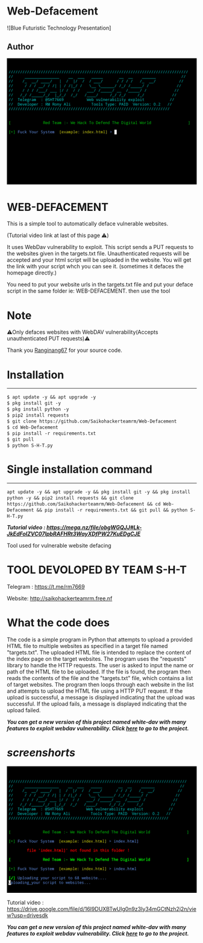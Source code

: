 # Web-Defacement
![Blue Futuristic Technology Presentation]



## Author
 <img src="https://github.com/Saikohackerteamrm/Web-Defacement/blob/main/20250713_232818.jpg" alt="My Image">

#  WEB-DEFACEMENT 
This is a simple tool to automatically deface vulnerable websites.

(Tutorial video link at last of this page ⚠️)

It uses WebDav vulnerability to exploit.
This script sends a PUT requests to the websites given in the targets.txt file. Unauthenticated requests will be accepted and your html script will be uploaded in the website. You will get the link with your script whch you can see it. (sometimes it defaces the homepage directly.)

You need to put your website urls in the targets.txt file and put your deface script in the same folder ie:  WEB-DEFACEMENT. then use the tool


# Note

⚠️Only defaces websites with WebDAV vulnerability(Accepts unauthenticated PUT requests)⚠️

Thank you [Ranginang67](https://github.com/Saikohackerteamrm/Web-Defacement) for your source code.


# Installation
____________________

    $ apt update -y && apt upgrade -y
    $ pkg install git -y
    $ pkg install python -y
    $ pip2 install requests
    $ git clone https://github.com/Saikohackerteamrm/Web-Defacement
    $ cd Web-Defacement
    $ pip install -r requirements.txt
    $ git pull
    $ python S-H-T.py
   
   
# Single installation command
_______________________________________

    apt update -y && apt upgrade -y && pkg install git -y && pkg install python -y && pip2 install requests && git clone https://github.com/Saikohackerteamrm/Web-Defacement && cd Web-Defacement && pip install -r requirements.txt && git pull && python S-H-T.py
  
***Tutorial video : https://mega.nz/file/obgWGQJJ#Lk-JkEdFoIZVC07lpbRAFHRt3WayXDfPW27KuEDgCJE***

Tool used for vulnerable website defacing

# TOOL DEVOLOPED BY TEAM S-H-T 


Telegram : https://t.me/rm7669

Website: http://saikohackerteamrm.free.nf


# What the code does


The code is a simple program in Python that attempts to upload a provided HTML file to multiple websites as specified in a target file named "targets.txt". The uploaded HTML file is intended to replace the content of the index page on the target websites. The program uses the "requests" library to handle the HTTP requests. The user is asked to input the name or path of the HTML file to be uploaded. If the file is found, the program then reads the contents of the file and the "targets.txt" file, which contains a list of target websites. The program then loops through each website in the list and attempts to upload the HTML file using a HTTP PUT request. If the upload is successful, a message is displayed indicating that the upload was successful. If the upload fails, a message is displayed indicating that the upload failed.


***You can get a new version of this project named white-dav with many features to exploit webdav vulnerability. Click [here](https://github.com/whxitte/white-dav) to go to the project.***

# ***screenshorts***

![20250713_233744.jpg](https://github.com/Saikohackerteamrm/Web-Defacement/blob/main/20250713_233744.jpg)





Tutorial video : https://drive.google.com/file/d/16I9DUXBTwUlg0n9z3Iy34mGCtNzh2j2n/view?usp=drivesdk


***You can get a new version of this project named white-dav with many features to exploit webdav vulnerability. Click [here](https://github.com/WH1T3-E4GL3/white-dav) to go to the project.***


